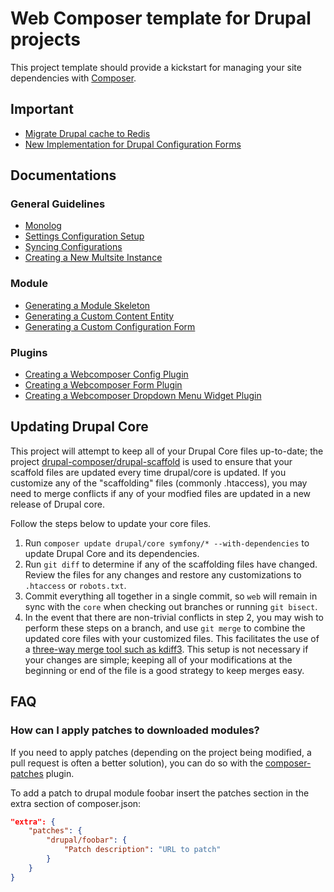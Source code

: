 # Web Composer template for Drupal projects

This project template should provide a kickstart for managing your site
dependencies with [Composer](https://getcomposer.org/).

## Important

* [Migrate Drupal cache to Redis](docs/news/2019-03-05-redis-caching.md)
* [New Implementation for Drupal Configuration Forms](docs/news/2018-03-28-new-config-form-implementation.md)

## Documentations

### General Guidelines

* [Monolog](docs/monolog.md)
* [Settings Configuration Setup](docs/settings-configs-setup.md)
* [Syncing Configurations](docs/syncing-configs.md)
* [Creating a New Multsite Instance](docs/generate-site.md)

### Module

* [Generating a Module Skeleton](docs/generate-module.md)
* [Generating a Custom Content Entity](docs/generate-custom-entity.md)
* [Generating a Custom Configuration Form](docs/generate-custom-form.md)

### Plugins

* [Creating a Webcomposer Config Plugin](docs/webcomposer-config-plugin.md)
* [Creating a Webcomposer Form Plugin](docs/webcomposer-form-plugin.md)
* [Creating a Webcomposer Dropdown Menu Widget Plugin](docs/webcomposer-menu-widget-plugin.md)

## Updating Drupal Core

This project will attempt to keep all of your Drupal Core files up-to-date; the 
project [drupal-composer/drupal-scaffold](https://github.com/drupal-composer/drupal-scaffold) 
is used to ensure that your scaffold files are updated every time drupal/core is 
updated. If you customize any of the "scaffolding" files (commonly .htaccess), 
you may need to merge conflicts if any of your modfied files are updated in a 
new release of Drupal core.

Follow the steps below to update your core files.

1. Run `composer update drupal/core symfony/* --with-dependencies` to update Drupal Core and its dependencies.
1. Run `git diff` to determine if any of the scaffolding files have changed. 
   Review the files for any changes and restore any customizations to 
  `.htaccess` or `robots.txt`.
1. Commit everything all together in a single commit, so `web` will remain in
   sync with the `core` when checking out branches or running `git bisect`.
1. In the event that there are non-trivial conflicts in step 2, you may wish 
   to perform these steps on a branch, and use `git merge` to combine the 
   updated core files with your customized files. This facilitates the use 
   of a [three-way merge tool such as kdiff3](http://www.gitshah.com/2010/12/how-to-setup-kdiff-as-diff-tool-for-git.html). This setup is not necessary if your changes are simple; 
   keeping all of your modifications at the beginning or end of the file is a 
   good strategy to keep merges easy. 

## FAQ

### How can I apply patches to downloaded modules?

If you need to apply patches (depending on the project being modified, a pull 
request is often a better solution), you can do so with the 
[composer-patches](https://github.com/cweagans/composer-patches) plugin.

To add a patch to drupal module foobar insert the patches section in the extra 
section of composer.json:
```json
"extra": {
    "patches": {
        "drupal/foobar": {
            "Patch description": "URL to patch"
        }
    }
}
```
